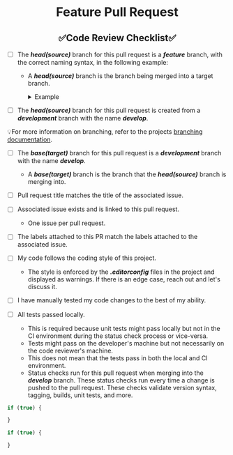 <h1 style="font-weight:bold" align="center">Feature Pull Request</h1>
<h2 style="font-weight:bold" align="center">✅Code Review Checklist✅</h2>

- [ ] The **_head(source)_** branch for this pull request is a **_feature_** branch, with the correct naming syntax, in the following example:
  - A **_head(source)_** branch is the branch being merged into a target branch.
    <details closed><summary>Example</summary>

      ``` xml
      Syntax: feature/<issue-num>-<description>
      Example: feature/123-my-feature
      ```
    </details>

- [ ] The **_head(source)_** branch for this pull request is created from a **_development_** branch with the name **_develop_**.

💡For more information on branching, refer to the projects [branching documentation](../../Documentation/Branching.md).

- [ ] The **_base(target)_** branch for this pull request is a **_development_** branch with the name **_develop_**.
  - A **_base(target)_** branch is the branch that the **_head(source)_** branch is merging into.

- [ ] Pull request title matches the title of the associated issue.

- [ ] Associated issue exists and is linked to this pull request.
  - One issue per pull request.

- [ ] The labels attached to this PR match the labels attached to the associated issue.

- [ ] My code follows the coding style of this project.
  - The style is enforced by the **_.editorconfig_** files in the project and displayed as warnings.  If there is an edge case, reach out and let's discuss it.

- [ ] I have manually tested my code changes to the best of my ability.

- [ ] All tests passed locally.
  - This is required because unit tests might pass locally but not in the CI environment during the status check process or vice-versa.
  - Tests might pass on the developer's machine but not necessarily on the code reviewer's machine.
  - This does not mean that the tests pass in both the local and CI environment.
  - Status checks run for this pull request when merging into the **_develop_** branch.  These status checks run every time a change is pushed to the pull request.  These checks validate version syntax, tagging, builds, unit tests, and more.

``` js
if (true) {

}

if (true) {

}
```